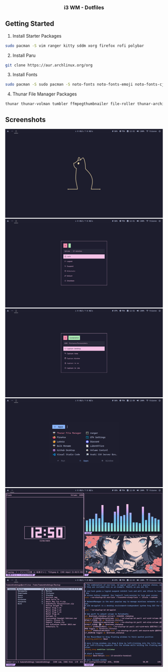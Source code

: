 <div align="center">
<h3 align="center"><b>i3 WM</b> - Dotfiles</h3>
</div>

## Getting Started

1. Install Starter Packages

```bash
sudo pacman -S vim ranger kitty sddm xorg firefox rofi polybar
```

2. Install Paru

```bash
git clone https://aur.archlinux.org/org
```

3. Install Fonts

```bash
sudo pacman -S sudo pacman -S noto-fonts noto-fonts-emoji noto-fonts-cjk noto-fonts-extra ttf-cascadia-code ttf-cascadia-code-nerd ttf-cascadia-mono-nerd ttf-jetbrains-mono ttf-jetbrains-mono-nerd
```

4. Thunar File Manager Packages

```bash
thunar thunar-volman tumbler ffmpegthumbnailer file-roller thunar-archive-plugin gvfs gvfs-mtp android-tools android-udev
```

## Screenshots

<img src="./1.png" />
<img src="./2.png" />
<img src="./3.png" />
<img src="./4.png" />
<img src="./5.png" />
<img src="./6.png" />
